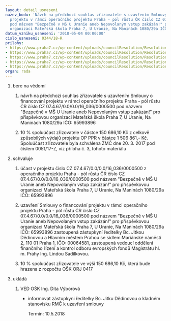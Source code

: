 ```yaml
---
layout: detail_usneseni
nazev_bodu: 'Návrh na předchozí souhlas zřizovatele s uzavřením Smlouvy o financování
  projektu v rámci operačního projektu Praha - pól růstu ČR číslo CZ 07.4.67/0.0/0.0/16_036/0000500
  pod názvem "Bezpečně v MŠ U Uranie aneb Nepovolaným vstup zakázán!" pro příspěvkovou
  organizaci Mateřská škola Praha 7, U Uranie, Na Maninách 1080/29a IČO: 65993896'
datum_vzniku_usneseni: '2018-05-04 00:00:00'
cislo_usneseni: 0344/18-R
prilohy:
- https://www.praha7.cz/wp-content/uploads/councilResolution/Resolutions/29904/export/1Duvodovazprava~351938.doc
- https://www.praha7.cz/wp-content/uploads/councilResolution/Resolutions/29904/export/2ZadostMSUUranie~351937.pdf
- https://www.praha7.cz/wp-content/uploads/councilResolution/Resolutions/29904/export/3UsneseniZMCc00512017~351936.pdf
- https://www.praha7.cz/wp-content/uploads/councilResolution/Resolutions/29904/export/4Smlouvaofinancovaniprojektu~351935.docx
- https://www.praha7.cz/wp-content/uploads/councilResolution/Resolutions/29904/export/export~352580.pdf
organ: rada
---
```

<ol id="urzList" class="urzList_view"><li class="urzClass1" id=""><span name="1">bere na vědomí</span><ol class="urzOlClass decimal " id=""><li class="urzClass2" id="" style="text-align: left;"><span><p>návrh na předchozí souhlas zřizovatele s uzavřením Smlouvy o financování projektu v rámci operačního projektu Praha - pól růstu ČR číslo CZ 07.4.67/0.0/0.0/16_036/0000500 pod názvem "Bezpečně v MŠ U Uranie aneb Nepovolaným vstup zakázán!" pro příspěvkovou organizaci Mateřská škola Praha 7, U Uranie, Na Maninách 1080/29a IČO: 65993896</p></span></li><li class="urzClass2" id="" style="text-align: left;"><span><p>10 % spoluúčast zřizovatele v částce 150 686,10 Kč z celkově způsobilých výdajů projektu OP PPR v částce 1 506 861,- Kč. Spoluúčast zřizovatele byla schválena ZMČ dne 20. 3. 2017 pod číslem 0051/17-Z, viz příloha č. 3, tohoto materiálu</p></span></li></ol></li><li class="urzClass1" id=""><span name="24">schvaluje</span><ol class="urzOlClass decimal " id=""><li class="urzClass2" id="" style="text-align: left;"><span><p>účast v projektu číslo CZ 07.4.67/0.0/0.0/16_036/0000500 z operačního projektu Praha - pól růstu ČR číslo CZ 07.4.67/0.0/0.0/16_036/0000500 pod názvem "Bezpečně v MŠ U Uranie aneb Nepovolaným vstup zakázán!" pro příspěvkovou organizaci Mateřská škola Praha 7, U Uranie, Na Maninách 1080/29a IČO: 65993896<br></p></span></li><li class="urzClass2" id="" style="text-align: left;"><span><p>uzavření Smlouvy o financování projektu v rámci operačního projektu Praha - pól růstu ČR číslo CZ 07.4.67/0.0/0.0/16_036/0000500 pod názvem "Bezpečně v MŠ U Uranie aneb Nepovolaným vstup zakázán!" pro příspěvkovou organizaci Mateřská škola Praha 7, U Uranie, Na Maninách 1080/29a IČO: 65993896 zastoupená zástupkyní ředitelky Bc. Jitkou Dědinovou a Hlavním městem Prahou se sídlem Mariánské náměstí 2, 110 01 Praha 1, IČO: 00064581, zastoupená vedoucí oddělení finančního řízení a kontrol odboru evropských fondů Magistrátu hl. m. Prahy Ing. Lindou Sadílkovou.<br></p></span></li><li class="urzClass2" id="" style="text-align: left;"><span><p>10 % spoluúčast zřizovatele ve výši 150 686,10 Kč, která bude hrazena z rozpočtu OŠK ORJ 0417<br></p></span></li></ol></li><li class="urzClass1" id="urzUkoly"><span name="1">ukládá</span><ol class="urzOlClass"><li class="urzClass2"><span><p>VED OŠK Ing. Dita Výborová</p></span><ul class="urzUlClass"><li class="urzClass3"><span><p>informovat zástupkyni ředitelky Bc. Jitku Dědinovou o kladném stanovisku RMČ k uzavření smlouvy</p></span><span class="urzUkolTermin">  Termín:&nbsp;10.5.2018</span></li></ul></li></ol></li></ol>